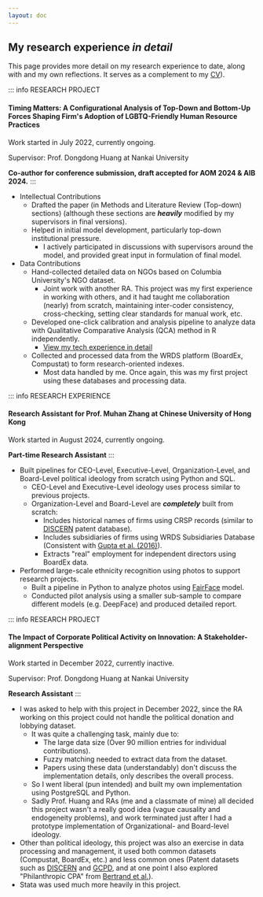 ```yaml
---
layout: doc
---
```

## My research experience *in detail*
This page provides more detail on my research experience to date, along with and my own reflections. It serves as a complement to my [CV](./cv)).

::: info RESEARCH PROJECT
#### Timing Matters: A Configurational Analysis of Top-Down and Bottom-Up Forces Shaping Firm's Adoption of LGBTQ-Friendly Human Resource Practices <Badge type="tip" text="Ongoing" />
Work started in July 2022, currently ongoing.

Supervisor: Prof. Dongdong Huang at Nankai University

**Co-author for conference submission, draft accepted for AOM 2024 & AIB 2024.**
:::

- Intellectual Contributions
    - Drafted the paper (in Methods and Literature Review (Top-down) sections) (although these sections are ***heavily*** modified by my supervisors in final versions).
    - Helped in initial model development, particularly top-down institutional pressure. 
        - I actively participated in discussions with supervisors around the model, and provided great input in formulation of final model.
- Data Contributions
    - Hand-collected detailed data on NGOs based on Columbia University's NGO dataset.
        - Joint work with another RA. This project was my first experience in working with others, and it had taught me collaboration (nearly) from scratch, maintaining inter-coder consistency, cross-checking, setting clear standards for manual work, etc.
    - Developed one-click calibration and analysis pipeline to analyze data with Qualitative Comparative Analysis (QCA) method in R independently.
        - [View my tech experience in detail](./tech)
    - Collected and processed data from the WRDS platform (BoardEx, Compustat) to form research-oriented indexes.
        - Most data handled by me. Once again, this was my first project using these databases and processing data. 

::: info RESEARCH EXPERIENCE
#### Research Assistant for Prof. Muhan Zhang at Chinese University of Hong Kong <Badge type="tip" text="Ongoing" />
Work started in August 2024, currently ongoing.

**Part-time Research Assistant**
:::

- Built pipelines for CEO-Level, Executive-Level, Organization-Level, and Board-Level political ideology from scratch using Python and SQL.
    - CEO-Level and Executive-Level ideology uses process similar to previous projects.
    - Organization-Level and Board-Level are ***completely*** built from scratch:
        - Includes historical names of firms using CRSP records (similar to [DISCERN](https://discern-project.com) patent database). 
        - Includes subsidiaries of firms using WRDS Subsidiaries Database (Consistent with [Gupta et al. (2016)](https://onlinelibrary.wiley.com/doi/abs/10.1002/smj.2550)).
        - Extracts "real" employment for independent directors using BoardEx data.
- Performed large-scale ethnicity recognition using photos to support research projects.
    - Built a pipeline in Python to analyze photos using [FairFace](https://github.com/dchen236/FairFace) model.
    - Conducted pilot analysis using a smaller sub-sample to compare different models (e.g. DeepFace) and produced detailed report.

::: info RESEARCH PROJECT
#### The Impact of Corporate Political Activity on Innovation: A Stakeholder-alignment Perspective <Badge type="info" text="Inactive" />
Work started in December 2022, currently inactive.

Supervisor: Prof. Dongdong Huang at Nankai University

**Research Assistant**
:::

- I was asked to help with this project in December 2022, since the RA working on this project could not handle the political donation and lobbying dataset.
    - It was quite a challenging task, mainly due to:
        - The large data size (Over 90 million entries for individual contributions).
        - Fuzzy matching needed to extract data from the dataset.
        - Papers using these data (understandably) don't discuss the implementation details, only describes the overall process.
    - So I went liberal (pun intended) and built my own implementation using PostgreSQL and Python. 
    - Sadly Prof. Huang and RAs (me and a classmate of mine) all decided this project wasn't a really good idea (vague causality and endogeneity problems), and work terminated just after I had a prototype implementation of Organizational- and Board-level ideology.
- Other than political ideology, this project was also an exercise in data processing and management, it used both common datasets (Compustat, BoardEx, etc.) and less common ones (Patent datasets such as [DISCERN](https://discern-project.com) and [GCPD](https://patents.darden.virginia.edu), and at one point I also explored "Philanthropic CPA" from [Bertrand et al.](https://www.aeaweb.org/articles?id=10.1257/aer.20180615)). 
- Stata was used much more heavily in this project.


